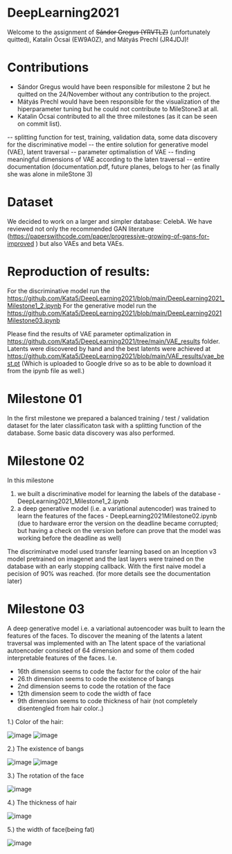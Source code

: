 # DeepLearning2021

Welcome to the assignment of ~~Sándor Gregus (YRVTLZ)~~ (unfortunately quitted), Katalin Ócsai (EW9A0Z), and Mátyás Prechl (JR4JDJ)!

# Contributions
* Sándor Gregus would have been responsible for milestone 2 but he quitted on the 24/November without any contribution to the project.
* Mátyás Prechl would have been responsible for the visualization of the hiperparameter tuning but he could not contribute to MileStone3 at all.
* Katalin Ócsai contributed to all the three milestones (as it can be seen on commit list).

-- splitting function for test, training, validation data, some data discovery for the discriminative model
-- the entire solution for generative model (VAE), latent traversal
-- parameter optimalistion of VAE
-- finding meaningful dimensions of VAE according to the laten traversal
-- entire documentation (documentation.pdf, future planes,  belogs to her (as finally she was alone in mileStone 3)

# Dataset
We decided to work on a larger and simpler database: CelebA. We have reviewed not only the recommended GAN literature (https://paperswithcode.com/paper/progressive-growing-of-gans-for-improved ) but also VAEs and beta VAEs.

# Reproduction of results:
For the discriminative model run the https://github.com/Kata5/DeepLearning2021/blob/main/DeepLearning2021_Milestone1_2.ipynb
For the generative model run the https://github.com/Kata5/DeepLearning2021/blob/main/DeepLearning2021Milestone03.ipynb 

Please find the results of VAE parameter optimalization  in https://github.com/Kata5/DeepLearning2021/tree/main/VAE_results folder. 
Latents were discovered by hand and the best latents were achieved at https://github.com/Kata5/DeepLearning2021/blob/main/VAE_results/vae_best.pt (Which is uploaded to Google drive so as to be able to download it from the ipynb file as well.)

# Milestone 01

In the first milestone we prepared a balanced training / test / validation dataset for the later classificaton task with a splitting function of the database.
Some basic data discovery was also performed.


# Milestone 02

In this milestone
1. we built a discriminative model for learning the labels of the database - DeepLearning2021_Milestone1_2.ipynb
2. a deep generative model (i.e. a variational autencoder) was trained to learn the features of the faces - DeepLearning2021Milestone02.ipynb (due to hardware error the version on the deadline became corrupted; but having a check on the version before can prove that the model was working before the deadline as well)

The discriminatve model used transfer learning based on an Inception v3 model pretrained on imagenet and the last layers were trained on the database with an early stopping callback. With the first naive model a pecision of 90% was reached. (for more details see the documentation later)


# Milestone 03

A deep generative model i.e. a variational autoencoder was built to learn the features of the faces. 
To discover the meaning of the latents a latent traversal was implemented with an 
The latent space of the variational autoencoder consisted of 64 dimension and some of them coded interpretable features of the faces. I.e.
* 16th dimension seems to code the factor for the color of the hair
* 26.th dimension seems to code the existence of bangs
* 2nd dimension seems to code the rotation of the face
* 12th dimension seem to code the width of face
* 9th dimension seems to code thickness of hair (not completely disentengled from hair color..)

1.) Color of the hair:

![image](https://user-images.githubusercontent.com/24832770/145726224-f1d19a1a-6cea-4af0-a45d-5f15bd8e2ece.png)
![image](https://user-images.githubusercontent.com/24832770/145726256-e8d1d576-f2fc-4fa6-b45c-0e9f68f2f2d7.png)


2.) The existence of bangs

![image](https://user-images.githubusercontent.com/24832770/145726278-612137db-7be9-4f6b-bbe3-4b49f56af677.png)
![image](https://user-images.githubusercontent.com/24832770/145726306-282c8d1f-4359-43da-ba48-30054c937825.png)


3.) The rotation of the face

![image](https://user-images.githubusercontent.com/24832770/145726362-2a7f2a90-b83d-4802-8517-bfe84554b3b5.png)

4.) The thickness of hair

![image](https://user-images.githubusercontent.com/24832770/145726458-57b7d5f9-36cb-44ed-b729-75aa4b176118.png)

5.) the width of face(being fat)

![image](https://user-images.githubusercontent.com/24832770/145726480-76172ed3-c35d-49a9-8cf8-96553c61507e.png)






